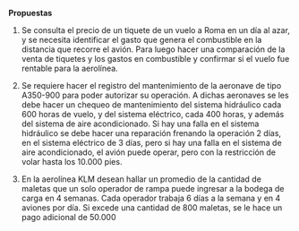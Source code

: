 **Propuestas**

1. Se consulta el precio de un tiquete de un vuelo a Roma en un día al azar, y se necesita identificar el gasto que genera el combustible en la distancia que recorre el avión. Para luego hacer una comparación de la venta de tiquetes y los gastos en combustible y confirmar si el vuelo fue rentable para la aerolínea. 

2. Se requiere hacer el registro del mantenimiento de la aeronave de tipo A350-900 para poder autorizar su operación. A dichas aeronaves se les debe hacer un chequeo de mantenimiento del sistema hidráulico cada 600 horas de vuelo, y del sistema eléctrico, cada 400 horas, y además del sistema de aire acondicionado. Si hay una falla en el sistema hidráulico se debe hacer una reparación frenando la operación 2 días, en el sistema eléctrico de 3 días, pero si hay una falla en el sistema de aire acondicionado, el avión puede operar, pero con la restricción de volar hasta los 10.000 pies. 

3. En la aerolínea KLM desean hallar un promedio de la cantidad de maletas que un solo operador de rampa puede ingresar a la bodega de carga en 4 semanas. Cada operador trabaja 6 días a la semana y en 4 aviones por día. Si excede una cantidad de 800 maletas, se le hace un pago adicional de 50.000